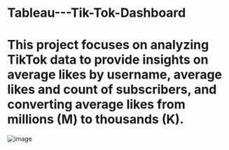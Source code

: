 # Tableau---Tik-Tok-Dashboard

# This project focuses on analyzing TikTok data to provide insights on average likes by username, average likes and count of subscribers, and converting average likes from millions (M) to thousands (K).

![image](https://github.com/RahulLikhar34/Tableau---Tik-Tok-Dashboard/assets/109016660/9a68ad2b-37af-4274-801c-7a2292b320be)
